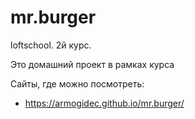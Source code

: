 # mr.burger
loftschool. 2й курс.

Это домашний проект в рамках курса

Сайты, где можно посмотреть:
- https://armogidec.github.io/mr.burger/
